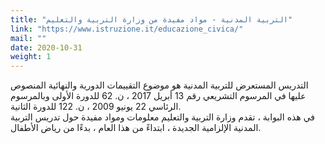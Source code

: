 ```yaml
---
title: "التربية المدنية - مواد مفيدة من وزارة التربية والتعليم"
link: "https://www.istruzione.it/educazione_civica/"
mail: ""
date: 2020-10-31
weight: 1
---
```


التدريس المستعرض للتربية المدنية هو موضوع التقييمات الدورية والنهائية المنصوص عليها في المرسوم التشريعي رقم 13 أبريل 2017 ، ن. 62 للدورة الأولى وبالمرسوم الرئاسي 22 يونيو 2009 ، ن. 122 للدورة الثانية.  
في هذه البوابة ، تقدم وزارة التربية والتعليم معلومات ومواد مفيدة حول تدريس التربية المدنية الإلزامية الجديدة ، ابتداءً من هذا العام ، بدءًا من رياض الأطفال.
